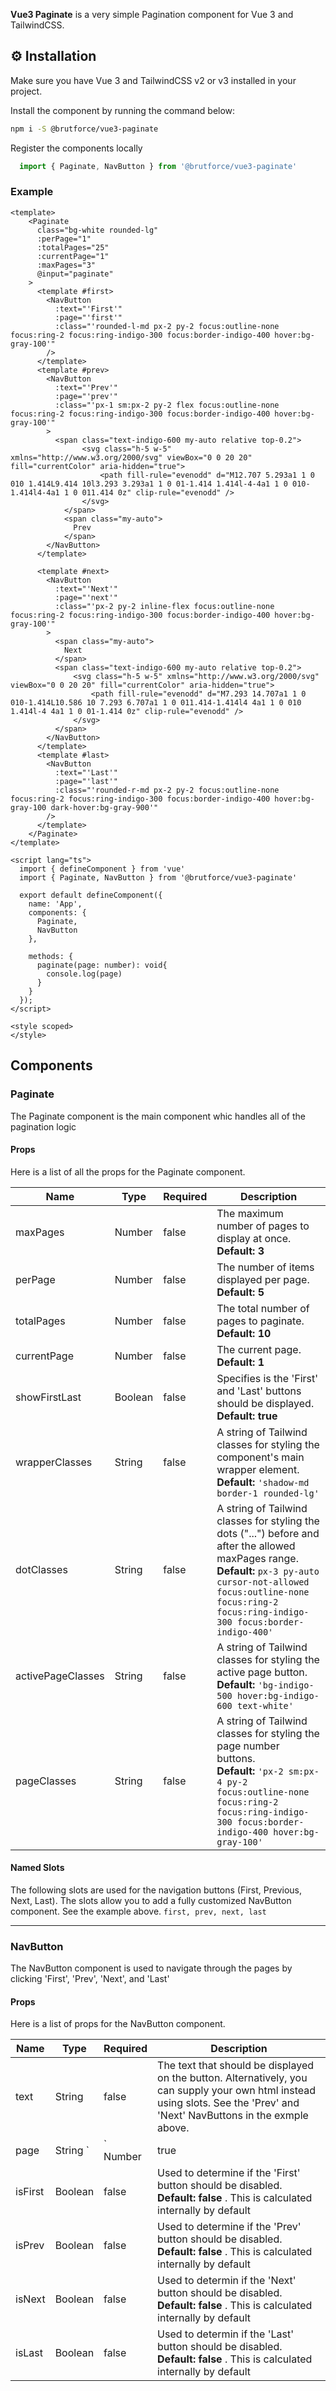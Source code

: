<p>
  <b>Vue3 Paginate</b> is a very simple Pagination component for Vue 3 and TailwindCSS.
</p>


## ⚙️ Installation

Make sure you have Vue 3 and TailwindCSS v2 or v3 installed in your project.

<p>Install the component by running the command below:</p>

```bash
npm i -S @brutforce/vue3-paginate
```

<p>Register the components locally</p>

```ts
  import { Paginate, NavButton } from '@brutforce/vue3-paginate'
```


### Example
```vue
<template>
    <Paginate
      class="bg-white rounded-lg"
      :perPage="1"
      :totalPages="25"
      :currentPage="1"
      :maxPages="3"
      @input="paginate"
    >
      <template #first>
        <NavButton 
          :text="'First'"
          :page="'first'"
          :class="'rounded-l-md px-2 py-2 focus:outline-none focus:ring-2 focus:ring-indigo-300 focus:border-indigo-400 hover:bg-gray-100'"
        />
      </template>
      <template #prev>
        <NavButton 
          :text="'Prev'"
          :page="'prev'"
          :class="'px-1 sm:px-2 py-2 flex focus:outline-none focus:ring-2 focus:ring-indigo-300 focus:border-indigo-400 hover:bg-gray-100'"
        >
          <span class="text-indigo-600 my-auto relative top-0.2">
                <svg class="h-5 w-5" xmlns="http://www.w3.org/2000/svg" viewBox="0 0 20 20" fill="currentColor" aria-hidden="true">
                    <path fill-rule="evenodd" d="M12.707 5.293a1 1 0 010 1.414L9.414 10l3.293 3.293a1 1 0 01-1.414 1.414l-4-4a1 1 0 010-1.414l4-4a1 1 0 011.414 0z" clip-rule="evenodd" />
                </svg>
            </span>
            <span class="my-auto">
              Prev
            </span>
        </NavButton>
      </template>
      
      <template #next>
        <NavButton 
          :text="'Next'"
          :page="'next'"
          :class="'px-2 py-2 inline-flex focus:outline-none focus:ring-2 focus:ring-indigo-300 focus:border-indigo-400 hover:bg-gray-100'"
        >
          <span class="my-auto">
            Next
          </span>
          <span class="text-indigo-600 my-auto relative top-0.2">
              <svg class="h-5 w-5" xmlns="http://www.w3.org/2000/svg" viewBox="0 0 20 20" fill="currentColor" aria-hidden="true">
                  <path fill-rule="evenodd" d="M7.293 14.707a1 1 0 010-1.414L10.586 10 7.293 6.707a1 1 0 011.414-1.414l4 4a1 1 0 010 1.414l-4 4a1 1 0 01-1.414 0z" clip-rule="evenodd" />
              </svg>
          </span>
        </NavButton>
      </template>
      <template #last>
        <NavButton 
          :text="'Last'"
          :page="'last'"
          :class="'rounded-r-md px-2 py-2 focus:outline-none focus:ring-2 focus:ring-indigo-300 focus:border-indigo-400 hover:bg-gray-100 dark-hover:bg-gray-900'"
        />
      </template>
    </Paginate>
</template>

<script lang="ts">
  import { defineComponent } from 'vue'
  import { Paginate, NavButton } from '@brutforce/vue3-paginate'

  export default defineComponent({
    name: 'App',
    components: {
      Paginate,
      NavButton
    },

    methods: {
      paginate(page: number): void{
        console.log(page)
      }
    }
  });
</script>

<style scoped>
</style>

```

## Components

  ### Paginate
  <p> The Paginate component is the main component whic handles all of the pagination logic </p>

  #### Props

  Here is a list of all the props for the Paginate component.

  |Name |    Type | Required | Description
  ------ | ----- | ----- | ----- |
  |  maxPages   |   Number   |   false   |   The maximum number of pages to display at once. <br><strong> Default: 3</strong>  |
  |  perPage    |   Number | false | The number of items displayed per page. <br><strong> Default: 5</strong> |
  |  totalPages   |   Number   | false | The total number of pages to paginate. <br><strong> Default: 10</strong> |
  |  currentPage   |   Number   | false | The current page. <br><strong> Default: 1</strong> |
  |  showFirstLast  |   Boolean   | false | Specifies is the 'First' and 'Last' buttons should be displayed. <br><strong> Default: true</strong> |
  |  wrapperClasses |   String   | false | A string of Tailwind classes for styling the component's main wrapper element. <br><strong> Default: </strong> `'shadow-md border-1 rounded-lg'` |
  | dotClasses | String | false | A string of Tailwind classes for styling the dots ("...") before and after the allowed maxPages range. <br><strong>Default: </strong> `px-3 py-auto cursor-not-allowed focus:outline-none focus:ring-2 focus:ring-indigo-300 focus:border-indigo-400'`|
  | activePageClasses | String | false | A string of Tailwind classes for styling the active page button. <br><strong> Default: </strong> `'bg-indigo-500 hover:bg-indigo-600 text-white'` |
  | pageClasses | String | false | A string of Tailwind classes for styling the page number buttons. <br><strong>Default: </strong> `'px-2 sm:px-4 py-2 focus:outline-none focus:ring-2 focus:ring-indigo-300 focus:border-indigo-400 hover:bg-gray-100'` |

  #### Named Slots
  The following slots are used for the navigation buttons (First, Previous, Next, Last).
  The slots allow you to add a fully customized NavButton component. See the example above.
  `first, prev, next, last`

<hr>

### NavButton
<p>The NavButton component is used to navigate through the pages by clicking 'First', 'Prev', 'Next', and 'Last'</p>

  #### Props
  Here is a list of props for the NavButton component.

  |Name |  Type  | Required  | Description
  ----- | -----  | -----  | -----  |
  |text | String | false | The text that should be displayed on the button. Alternatively, you can supply your own html instead using slots. See the 'Prev' and 'Next' NavButtons in the exmple above. |
  | page | String `|` Number | true | The page name/number to be displayed. ie `first`, `prev`, `next`, `last` |
  | isFirst | Boolean | false | Used to determine if the 'First' button should be disabled. <br> <strong>Default: false </strong> . This is calculated internally by default |
  | isPrev | Boolean | false | Used to determine if the 'Prev' button should be disabled. <br> <strong>Default: false </strong> . This is calculated internally by default |
  | isNext | Boolean | false | Used to determin if the 'Next' button should be disabled. <br> <strong>Default: false </strong> . This is calculated internally by default |
  | isLast | Boolean | false | Used to determin if the 'Last' button should be disabled. <br> <strong>Default: false </strong> . This is calculated internally by default |

    


